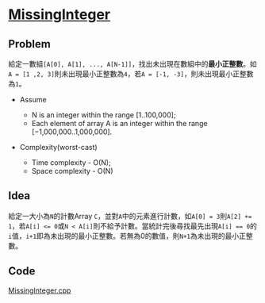 # [MissingInteger](https://codility.com/programmers/lessons/4-counting_elements/missing_integer/)

## Problem

給定一數組`[A[0], A[1], ..., A[N-1]]`，找出未出現在數組中的**最小正整數**。如`A = [1 ,2, 3]`則未出現最小正整數為`4`，若`A = [-1, -3]`，則未出現最小正整數為`1`。

- Assume
  - N is an integer within the range [1..100,000];
  - Each element of array A is an integer within the range [−1,000,000..1,000,000].

- Complexity(worst-cast)
  - Time complexity - O(N);
  - Space complexity - O(N)

## Idea

給定一大小為`N`的計數Array `C`，並對`A`中的元素進行計數，如`A[0] = 3`則`A[2] += 1`，若`A[i] <= 0`或`N < A[i]`則不給予計數。當統計完後尋找最先出現`A[i] == 0`的`i`值，`i+1`即為未出現的最小正整數。若無為0的數值，則`N+1`為未出現的最小正整數。

## Code

[MissingInteger.cpp](MissingInteger.cpp)